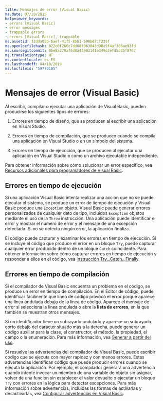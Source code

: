 ```yaml
---
title: Mensajes de error (Visual Basic)
ms.date: 07/20/2015
helpviewer_keywords:
- errors [Visual Basic]
- error messages
- trappable errors
- errors [Visual Basic], trappable
ms.assetid: f2dda05b-baef-41f5-8bb1-598bd7cf239f
ms.openlocfilehash: 822c0f266e7dd68f063043d98a9f4af308ae93fd
ms.sourcegitcommit: 0be8a279af6d8a43e03141e349d3efd5d35f8767
ms.translationtype: HT
ms.contentlocale: es-ES
ms.lasthandoff: 04/18/2019
ms.locfileid: "59770105"
---
```

# <a name="error-messages-visual-basic"></a>Mensajes de error (Visual Basic)
Al escribir, compilar o ejecutar una aplicación de Visual Basic, pueden producirse los siguientes tipos de errores:  
  
1. Errores en tiempo de diseño, que se producen al escribir una aplicación en Visual Studio.  
  
2. Errores en tiempo de compilación, que se producen cuando se compila una aplicación en Visual Studio o en un símbolo del sistema.  
  
3. Errores en tiempo de ejecución, que se producen al ejecutar una aplicación en Visual Studio o como un archivo ejecutable independiente.  
  
 Para obtener información sobre cómo solucionar un error específico, vea [Recursos adicionales para programadores de Visual Basic](../../../visual-basic/getting-started/additional-resources.md).  
  
## <a name="run-time-errors"></a>Errores en tiempo de ejecución  
 Si una aplicación Visual Basic intenta realizar una acción que no se puede ejecutar el sistema, se produce un error de tiempo de ejecución y Visual Basic produce una `Exception` objeto. Visual Basic puede generar errores personalizados de cualquier dato de tipo, incluidos `Exception` objetos mediante el uso de la `Throw` instrucción. Una aplicación puede identificar el error y mostrar el número de error y el mensaje de una excepción detectada. Si no se detecta ningún error, la aplicación finaliza.  
  
 El código puede capturar y examinar los errores en tiempo de ejecución. Si se incluye el código que produce el error en un bloque `Try`, puede capturar cualquier error producido dentro de un bloque `Catch` coincidente. Para obtener información sobre cómo capturar errores en tiempo de ejecución y responder a ellos en el código, vea [Instrucción Try...Catch...Finally](../../../visual-basic/language-reference/statements/try-catch-finally-statement.md).  
  
## <a name="compile-time-errors"></a>Errores en tiempo de compilación  
 Si el compilador de Visual Basic encuentra un problema en el código, se produce un error en tiempo de compilación. En el Editor de código, puede identificar fácilmente qué línea de código provocó el error porque aparece una línea ondulada debajo de la línea de código. Aparece el mensaje de error si selecciona la línea ondulada o abre la **lista de errores**, en la que también se muestran otros mensajes.  
  
 Si un identificador tiene un subrayado ondulado y aparece un subrayado corto debajo del carácter situado más a la derecha, puede generar un código auxiliar para la clase, el constructor, el método, la propiedad, el campo o la enumeración. Para más información, vea [Generar a partir del uso](/visualstudio/ide/visual-csharp-intellisense#generate-from-usage).
  
 Si resuelve las advertencias del compilador de Visual Basic, puede escribir código que se ejecuta con mayor rapidez y con menos errores. Estas advertencias identifican código que puede producir errores cuando se ejecuta la aplicación. Por ejemplo, el compilador generará una advertencia cuando intente invocar un miembro de una variable de objeto sin asignar, volver de una función sin establecer el valor devuelto o ejecutar un bloque `Try` con errores en la lógica para detectar excepciones. Para más información sobre advertencias, incluidas las formas de activarlas y desactivarlas, vea [Configurar advertencias en Visual Basic](/visualstudio/ide/configuring-warnings-in-visual-basic).
